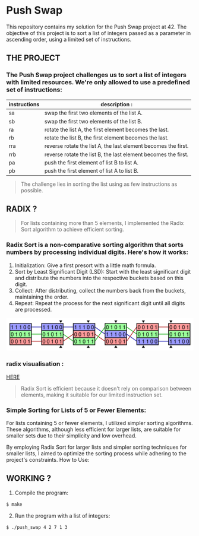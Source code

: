 # Push Swap

This repository contains my solution for the Push Swap project at 42. The objective of this project is to sort a list of integers passed as a parameter in ascending order, using a limited set of instructions.

## THE PROJECT 

### The Push Swap project challenges us to sort a list of integers with limited resources. We're only allowed to use a predefined set of instructions:

|instructions| description :                                                   |
|------------|-----------------------------------------------------------------|
| sa         | swap the first two elements of the list A.                      |
| sb       | swap the first two elements of the list B.                      |
| ra        | rotate the list A, the first element becomes the last.          |
| rb         | rotate the list B, the first element becomes the last.          |
| rra        | reverse rotate the list A, the last element becomes the first.  |
| rrb        | reverse rotate the list B, the last element becomes the first.  |
| pa         | push the first element of list B to list A.                     |
| pb         | push the first element of list A to list B.                     |

> The challenge lies in sorting the list using as few instructions as possible.

## RADIX ? 

> For lists containing more than 5 elements, I implemented the Radix Sort algorithm to achieve efficient sorting.

### Radix Sort is a non-comparative sorting algorithm that sorts numbers by processing individual digits. Here's how it works:

1. Initialization: Give a first presort with a little math formula.
2. Sort by Least Significant Digit (LSD): Start with the least significant digit and distribute the numbers into the respective buckets based on this digit.
3. Collect: After distributing, collect the numbers back from the buckets, maintaining the order.
4. Repeat: Repeat the process for the next significant digit until all digits are processed.

![alt tag](https://github.com/thomaue/ft_push_swap/blob/main/binary-radix.svg)

### radix visualisation :
[HERE](https://www.youtube.com/watch?v=Tmq1UkL7xeU)

> Radix Sort is efficient because it doesn't rely on comparison between elements, making it suitable for our limited instruction set.

### Simple Sorting for Lists of 5 or Fewer Elements:

For lists containing 5 or fewer elements, I utilized simpler sorting algorithms. These algorithms, although less efficient for larger lists, are suitable for smaller sets due to their simplicity and low overhead.

By employing Radix Sort for larger lists and simpler sorting techniques for smaller lists, I aimed to optimize the sorting process while adhering to the project's constraints.
How to Use:

## WORKING ? 


1. Compile the program:

```bash
$ make
```
2. Run the program with a list of integers:
```bash
$ ./push_swap 4 2 7 1 3
```

